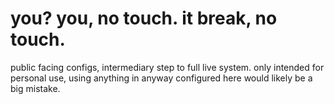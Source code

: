# you? you, no touch. it break, no touch.

public facing configs, intermediary step to full live system. only intended for personal use, using anything in anyway configured here would likely be a big mistake.
